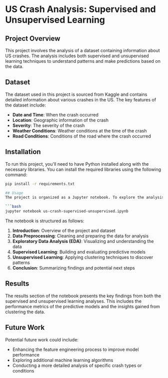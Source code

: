 # US Crash Analysis: Supervised and Unsupervised Learning

## Project Overview
This project involves the analysis of a dataset containing information about US crashes. The analysis includes both supervised and unsupervised learning techniques to understand patterns and make predictions based on the data.

## Dataset
The dataset used in this project is sourced from Kaggle and contains detailed information about various crashes in the US. The key features of the dataset include:

- **Date and Time**: When the crash occurred
- **Location**: Geographic information of the crash
- **Severity**: The severity of the crash
- **Weather Conditions**: Weather conditions at the time of the crash
- **Road Conditions**: Conditions of the road where the crash occurred

## Installation
To run this project, you'll need to have Python installed along with the necessary libraries. You can install the required libraries using the following command:

```bash
pip install -r requirements.txt

## Usage
The project is organized as a Jupyter notebook. To explore the analysis, open the notebook using Jupyter:

```bash
jupyter notebook us-crash-supervised-unsupervised.ipynb
```

The notebook is structured as follows:

1. **Introduction**: Overview of the project and dataset
2. **Data Preprocessing**: Cleaning and preparing the data for analysis
3. **Exploratory Data Analysis (EDA)**: Visualizing and understanding the data
4. **Supervised Learning**: Building and evaluating predictive models
5. **Unsupervised Learning**: Applying clustering techniques to discover patterns
6. **Conclusion**: Summarizing findings and potential next steps

## Results
The results section of the notebook presents the key findings from both the supervised and unsupervised learning analyses. This includes the performance metrics of the predictive models and the insights gained from clustering the data.

## Future Work
Potential future work could include:
- Enhancing the feature engineering process to improve model performance
- Exploring additional machine learning algorithms
- Conducting a more detailed analysis of specific crash types or conditions
```
